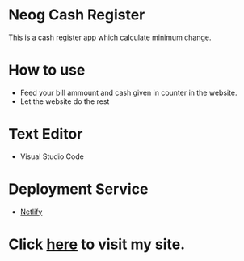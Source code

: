 # Neog Cash Register

This is a cash register app which calculate minimum change.

# How to use
- Feed your bill ammount and cash given in counter in the website.
- Let the website do the rest 

# Text Editor
- Visual Studio Code

# Deployment Service
- [Netlify](https://netlify.com)

# Click [here](https://harshv-cash-register.netlify.app) to visit my site.
